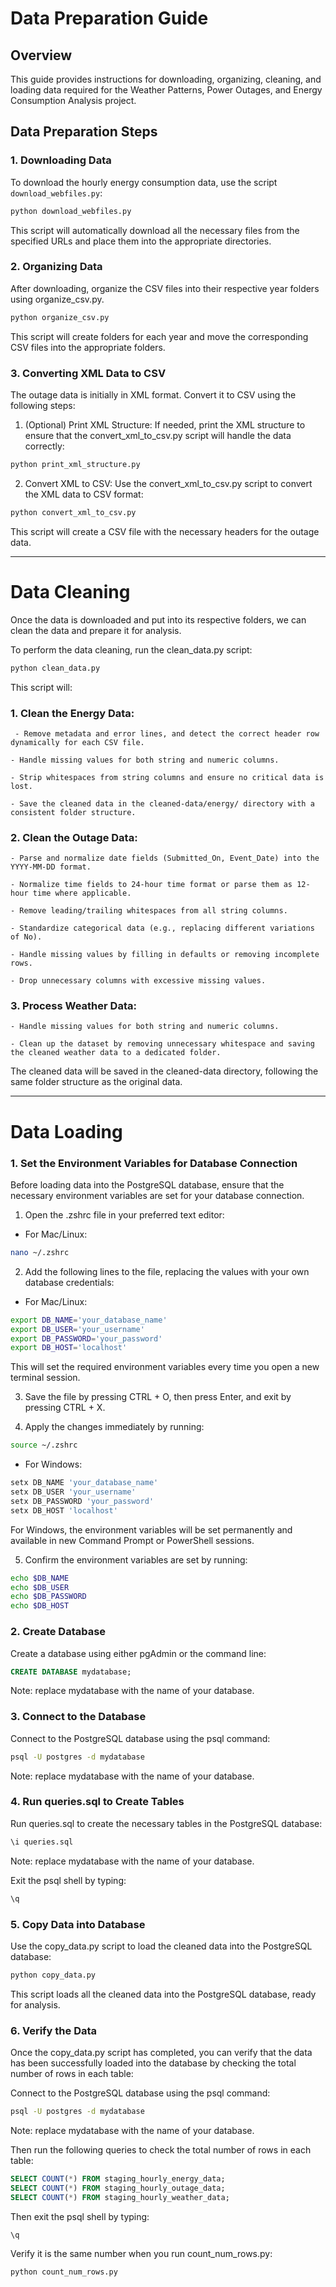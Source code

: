 # Data Preparation Guide

## Overview

This guide provides instructions for downloading, organizing, cleaning, and loading data required for the Weather Patterns, Power Outages, and Energy Consumption Analysis project.

## Data Preparation Steps

### 1. Downloading Data

To download the hourly energy consumption data, use the script `download_webfiles.py`:

```bash
python download_webfiles.py
```
This script will automatically download all the necessary files from the specified URLs and place them into the appropriate directories.

### 2. Organizing Data

After downloading, organize the CSV files into their respective year folders using organize_csv.py.

```bash
python organize_csv.py
```
This script will create folders for each year and move the corresponding CSV files into the appropriate folders.

### 3. Converting XML Data to CSV

The outage data is initially in XML format. Convert it to CSV using the following steps:

1. (Optional) Print XML Structure: If needed, print the XML structure to ensure that the convert_xml_to_csv.py script will handle the data correctly:

```bash
python print_xml_structure.py
```

2. Convert XML to CSV: Use the convert_xml_to_csv.py script to convert the XML data to CSV format:

```bash
python convert_xml_to_csv.py
```
This script will create a CSV file with the necessary headers for the outage data.

___

# Data Cleaning

Once the data is downloaded and put into its respective folders, we can clean the data and prepare it for analysis.

To perform the data cleaning, run the clean_data.py script:

```bash
python clean_data.py
```
This script will:

### 1. Clean the Energy Data:

     - Remove metadata and error lines, and detect the correct header row dynamically for each CSV file.
    
    - Handle missing values for both string and numeric columns.
    
    - Strip whitespaces from string columns and ensure no critical data is lost.
    
    - Save the cleaned data in the cleaned-data/energy/ directory with a consistent folder structure.

### 2. Clean the Outage Data:

    - Parse and normalize date fields (Submitted_On, Event_Date) into the YYYY-MM-DD format.
    
    - Normalize time fields to 24-hour time format or parse them as 12-hour time where applicable.

    - Remove leading/trailing whitespaces from all string columns.

    - Standardize categorical data (e.g., replacing different variations of No).

    - Handle missing values by filling in defaults or removing incomplete rows.
    
    - Drop unnecessary columns with excessive missing values.

### 3. Process Weather Data:

    - Handle missing values for both string and numeric columns.

    - Clean up the dataset by removing unnecessary whitespace and saving the cleaned weather data to a dedicated folder.


The cleaned data will be saved in the cleaned-data directory, following the same folder structure as the original data.

___

# Data Loading


### 1. Set the Environment Variables for Database Connection
Before loading data into the PostgreSQL database, ensure that the necessary environment variables are set for your database connection.

1. Open the .zshrc file in your preferred text editor:

- For Mac/Linux:
```bash
nano ~/.zshrc
```

2. Add the following lines to the file, replacing the values with your own database credentials:

- For Mac/Linux:

```bash
export DB_NAME='your_database_name'
export DB_USER='your_username'
export DB_PASSWORD='your_password'
export DB_HOST='localhost'
```

This will set the required environment variables every time you open a new terminal session.


3. Save the file by pressing CTRL + O, then press Enter, and exit by pressing CTRL + X.

4. Apply the changes immediately by running:
        
```bash
source ~/.zshrc
```

- For Windows:

```bash
setx DB_NAME 'your_database_name'
setx DB_USER 'your_username'
setx DB_PASSWORD 'your_password'
setx DB_HOST 'localhost'
```
For Windows, the environment variables will be set permanently and available in new Command Prompt or PowerShell sessions.


5. Confirm the environment variables are set by running:
            
```bash
echo $DB_NAME
echo $DB_USER
echo $DB_PASSWORD
echo $DB_HOST
```


### 2. Create Database
Create a database using either pgAdmin or the command line:

```sql
CREATE DATABASE mydatabase;

```
Note: replace mydatabase with the name of your database.



### 3. Connect to the Database
Connect to the PostgreSQL database using the psql command:

```bash
psql -U postgres -d mydatabase
```
Note: replace mydatabase with the name of your database.


### 4. Run queries.sql to Create Tables

Run queries.sql to create the necessary tables in the PostgreSQL database:

```bash
\i queries.sql

```
Note: replace mydatabase with the name of your database.

Exit the psql shell by typing:

```bash
\q
```


### 5. Copy Data into Database

Use the copy_data.py script to load the cleaned data into the PostgreSQL database:

```bash
python copy_data.py
```

This script loads all the cleaned data into the PostgreSQL database, ready for analysis.


### 6. Verify the Data 

Once the copy_data.py script has completed, you can verify that the data has been successfully loaded into the database by checking the total number of rows in each table:

Connect to the PostgreSQL database using the psql command:

```bash
psql -U postgres -d mydatabase
```
Note: replace mydatabase with the name of your database.


Then run the following queries to check the total number of rows in each table:

```sql
SELECT COUNT(*) FROM staging_hourly_energy_data;
SELECT COUNT(*) FROM staging_hourly_outage_data;
SELECT COUNT(*) FROM staging_hourly_weather_data;
```

Then exit the psql shell by typing:

```bash
\q
```

Verify it is the same number when you run count_num_rows.py:

```bash
python count_num_rows.py
```

